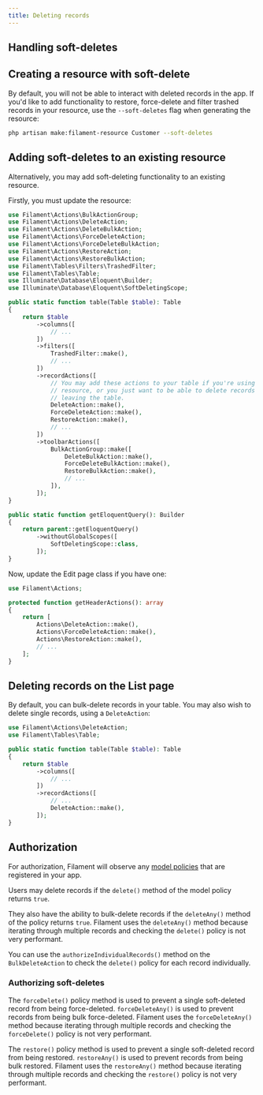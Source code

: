 ```yaml
---
title: Deleting records
---
```


## Handling soft-deletes

## Creating a resource with soft-delete

By default, you will not be able to interact with deleted records in the app. If you'd like to add functionality to restore, force-delete and filter trashed records in your resource, use the `--soft-deletes` flag when generating the resource:

```bash
php artisan make:filament-resource Customer --soft-deletes
```

## Adding soft-deletes to an existing resource

Alternatively, you may add soft-deleting functionality to an existing resource.

Firstly, you must update the resource:

```php
use Filament\Actions\BulkActionGroup;
use Filament\Actions\DeleteAction;
use Filament\Actions\DeleteBulkAction;
use Filament\Actions\ForceDeleteAction;
use Filament\Actions\ForceDeleteBulkAction;
use Filament\Actions\RestoreAction;
use Filament\Actions\RestoreBulkAction;
use Filament\Tables\Filters\TrashedFilter;
use Filament\Tables\Table;
use Illuminate\Database\Eloquent\Builder;
use Illuminate\Database\Eloquent\SoftDeletingScope;

public static function table(Table $table): Table
{
    return $table
        ->columns([
            // ...
        ])
        ->filters([
            TrashedFilter::make(),
            // ...
        ])
        ->recordActions([
            // You may add these actions to your table if you're using a simple
            // resource, or you just want to be able to delete records without
            // leaving the table.
            DeleteAction::make(),
            ForceDeleteAction::make(),
            RestoreAction::make(),
            // ...
        ])
        ->toolbarActions([
            BulkActionGroup::make([
                DeleteBulkAction::make(),
                ForceDeleteBulkAction::make(),
                RestoreBulkAction::make(),
                // ...
            ]),
        ]);
}

public static function getEloquentQuery(): Builder
{
    return parent::getEloquentQuery()
        ->withoutGlobalScopes([
            SoftDeletingScope::class,
        ]);
}
```

Now, update the Edit page class if you have one:

```php
use Filament\Actions;

protected function getHeaderActions(): array
{
    return [
        Actions\DeleteAction::make(),
        Actions\ForceDeleteAction::make(),
        Actions\RestoreAction::make(),
        // ...
    ];
}
```

## Deleting records on the List page

By default, you can bulk-delete records in your table. You may also wish to delete single records, using a `DeleteAction`:

```php
use Filament\Actions\DeleteAction;
use Filament\Tables\Table;

public static function table(Table $table): Table
{
    return $table
        ->columns([
            // ...
        ])
        ->recordActions([
            // ...
            DeleteAction::make(),
        ]);
}
```

## Authorization

For authorization, Filament will observe any [model policies](https://laravel.com/docs/authorization#creating-policies) that are registered in your app.

Users may delete records if the `delete()` method of the model policy returns `true`.

They also have the ability to bulk-delete records if the `deleteAny()` method of the policy returns `true`. Filament uses the `deleteAny()` method because iterating through multiple records and checking the `delete()` policy is not very performant.

You can use the `authorizeIndividualRecords()` method on the `BulkDeleteAction` to check the `delete()` policy for each record individually.

### Authorizing soft-deletes

The `forceDelete()` policy method is used to prevent a single soft-deleted record from being force-deleted. `forceDeleteAny()` is used to prevent records from being bulk force-deleted. Filament uses the `forceDeleteAny()` method because iterating through multiple records and checking the `forceDelete()` policy is not very performant.

The `restore()` policy method is used to prevent a single soft-deleted record from being restored. `restoreAny()` is used to prevent records from being bulk restored. Filament uses the `restoreAny()` method because iterating through multiple records and checking the `restore()` policy is not very performant.
